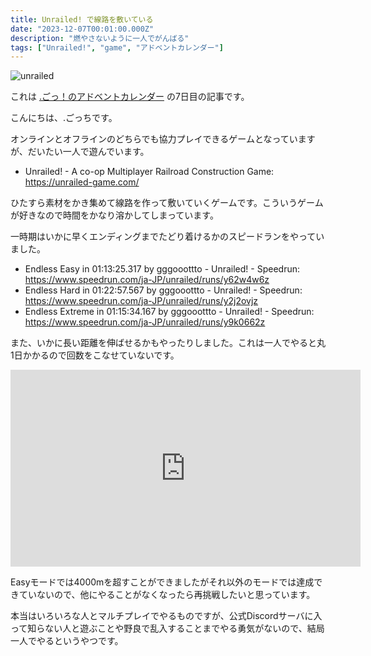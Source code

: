 ```yaml
---
title: Unrailed! で線路を敷いている
date: "2023-12-07T00:01:00.000Z"
description: "燃やさないように一人でがんばる"
tags: ["Unrailed!", "game", "アドベントカレンダー"]
---
```


![unrailed](/blog/assets/images/posts/20231207-playing-unrailed/unrailed.png)

これは [.ごっ！のアドベントカレンダー](https://adventar.org/calendars/9122) の7日目の記事です。

こんにちは、.ごっちです。

オンラインとオフラインのどちらでも協力プレイできるゲームとなっていますが、だいたい一人で遊んでいます。

- Unrailed! - A co-op Multiplayer Railroad Construction Game: https://unrailed-game.com/

ひたすら素材をかき集めて線路を作って敷いていくゲームです。こういうゲームが好きなので時間をかなり溶かしてしまっています。

一時期はいかに早くエンディングまでたどり着けるかのスピードランをやっていました。

- Endless Easy in 01:13:25.317 by gggooottto - Unrailed! - Speedrun: https://www.speedrun.com/ja-JP/unrailed/runs/y62w4w6z
- Endless Hard in 01:22:57.567 by gggooottto - Unrailed! - Speedrun: https://www.speedrun.com/ja-JP/unrailed/runs/y2j2ovjz
- Endless Extreme in 01:15:34.167 by gggooottto - Unrailed! - Speedrun: https://www.speedrun.com/ja-JP/unrailed/runs/y9k0662z

また、いかに長い距離を伸ばせるかもやったりしました。これは一人でやると丸1日かかるので回数をこなせていないです。

<iframe width="560" height="315" src="https://www.youtube.com/embed/M8aruvEgWCQ?si=nFqVEnkzmQXAuNkr" title="YouTube video player" frameborder="0" allow="accelerometer; autoplay; clipboard-write; encrypted-media; gyroscope; picture-in-picture; web-share" allowfullscreen></iframe>

Easyモードでは4000mを超すことができましたがそれ以外のモードでは達成できていないので、他にやることがなくなったら再挑戦したいと思っています。

本当はいろいろな人とマルチプレイでやるものですが、公式Discordサーバに入って知らない人と遊ぶことや野良で乱入することまでやる勇気がないので、結局一人でやるというやつです。
